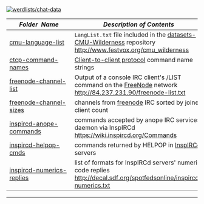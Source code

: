 [![werdlists/chat-data](https://img.shields.io/badge/werdlists-chat_data-purple.svg?logo=github&style=popout&longCache=true)](# "werdlists/chat-data")

|&nbsp;&nbsp;&nbsp;&nbsp;&nbsp;&nbsp;_Folder&nbsp;&nbsp;Name_&nbsp;&nbsp;&nbsp;&nbsp;&nbsp;&nbsp;| _Description of Contents_
|:--------------------|--------------------------------------------------------------------------------------------------------------------------------------------------------
| [cmu-language-list](cmu-langauge-list.txt) | `LangList.txt` file included in the [datasets-CMU-Wilderness](https://github.com/festvox/datasets-CMU-Wilderness "CMU Wilderness Multilingual Speech Dataset") repository <http://www.festvox.org/cmu_wilderness>  
| [ctcp-command-names](ctcp-command-names.txt) |  [Client-to-client protocol](https://wikipedia.org/wiki/Client-to-client_protocol) command name strings 
| [freenode-channel-list](freenode-channel-list.txt.xz) |  Output of a console IRC client's /LIST command on the [FreeNode](https://freenode.net "Supporting Free and Open Source Software Communities since 1998") network <http://84.237.231.90/freenode-list.txt>  
| [freenode-channel-sizes](freenode-channel-sizes.txt) |  channels from [freenode](https://freenode.net) IRC sorted by joined client count 
| [inspircd-anope-commands](inspircd-anope-commands.txt) |  commands accepted by anope IRC services daemon via InspIRCd <https://wiki.inspircd.org/Commands> 
| [inspircd-helpop-cmds](inspircd-helpop-cmds.txt) |  commands returned by HELPOP in [InspIRCd](https://inspircd.org) servers 
| [inspircd-numerics-replies](inspircd-numerics-replies.txt) |  list of formats for InspIRCd servers' numeric code replies <http://decal.sdf.org/spotfedsonline/inspircd-numerics.txt> 

* * *


